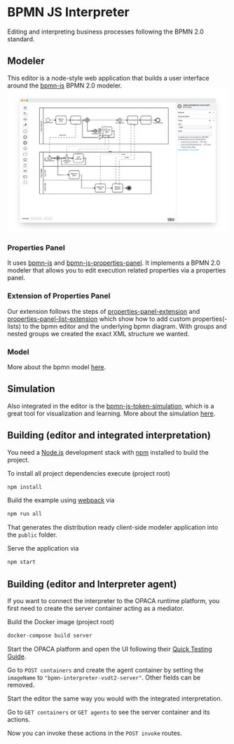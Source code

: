 # BPMN JS Interpreter
Editing and interpreting business processes following the BPMN 2.0 standard.  

## Modeler
This editor is a node-style web application that builds a user interface around the [bpmn-js](https://github.com/bpmn-io/bpmn-js) BPMN 2.0 modeler.
![demo application screenshot](./docs/screenshot.png "Screenshot of the modeler + properties panel example")

### Properties Panel
It uses [bpmn-js](https://github.com/bpmn-io/bpmn-js) and [bpmn-js-properties-panel](https://github.com/bpmn-io/bpmn-js-properties-panel). It implements a BPMN 2.0 modeler that allows you to edit execution related properties via a properties panel.

### Extension of Properties Panel
Our extension follows the steps of [properties-panel-extension](https://github.com/bpmn-io/bpmn-js-examples/tree/main/properties-panel-extension) and [properties-panel-list-extension](https://github.com/bpmn-io/bpmn-js-examples/tree/main/properties-panel-list-extension) which show how to add custom properties(-lists) to the bpmn editor and the underlying bpmn diagram. With groups and nested groups we created the exact XML structure we wanted.

### Model
More about the bpmn model [here](./docs/model.md).

## Simulation
Also integrated in the editor is the [bpmn-js-token-simulation](https://github.com/bpmn-io/bpmn-js-token-simulation/tree/main), which is a great tool for visualization and learning. More about the simulation [here](./docs/simulation.md).

## Building (editor and integrated interpretation)
You need a [Node.js](http://nodejs.org) development stack with [npm](https://npmjs.org) installed to build the project.

To install all project dependencies execute (project root)

```sh
npm install
```

Build the example using [webpack](https://webpack.js.org/) via

```sh
npm run all
```

That generates the distribution ready client-side modeler application into the `public` folder.

Serve the application via

```sh
npm start
```

## Building (editor and Interpreter agent)
If you want to connect the interpreter to the OPACA runtime platform, you first need to create the server container acting as a mediator.

Build the Docker image (project root)

```sh
docker-compose build server
```

Start the OPACA platform and open the UI following their [Quick Testing Guide](https://gitlab.dai-labor.de/jiacpp/prototype#getting-started-quick-testing-guide).

Go to `POST containers` and create the agent container by setting the `imageName` to `"bpmn-interpreter-vsdt2-server"`. Other fields can be removed.

Start the editor the same way you would with the integrated interpretation.

Go to `GET containers` or `GET agents` to see the server container and its actions.

Now you can invoke these actions in the `POST invoke` routes.
